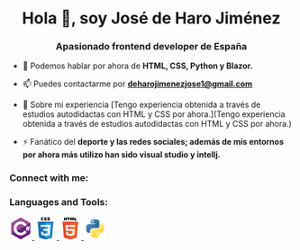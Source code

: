 <h1 align="center">Hola 👋, soy José de Haro Jiménez</h1>
<h3 align="center">Apasionado frontend developer de España</h3>

- 💬 Podemos hablar por ahora de **HTML, CSS, Python y Blazor.**

- 📫 Puedes contactarme por **deharojimenezjose1@gmail.com**

- 📄 Sobre mi experiencia [Tengo experiencia obtenida a través de estudios autodidactas con HTML y CSS por ahora.](Tengo experiencia obtenida a través de estudios autodidactas con HTML y CSS por ahora.)

- ⚡ Fanático del **deporte y las redes sociales; además de mis entornos por ahora más utilizo han sido visual studio y intellj.**

<h3 align="left">Connect with me:</h3>
<p align="left">
</p>

<h3 align="left">Languages and Tools:</h3>
<p align="left"> <a href="https://www.w3schools.com/cs/" target="_blank" rel="noreferrer"> <img src="https://raw.githubusercontent.com/devicons/devicon/master/icons/csharp/csharp-original.svg" alt="csharp" width="40" height="40"/> </a> <a href="https://www.w3schools.com/css/" target="_blank" rel="noreferrer"> <img src="https://raw.githubusercontent.com/devicons/devicon/master/icons/css3/css3-original-wordmark.svg" alt="css3" width="40" height="40"/> </a> <a href="https://www.w3.org/html/" target="_blank" rel="noreferrer"> <img src="https://raw.githubusercontent.com/devicons/devicon/master/icons/html5/html5-original-wordmark.svg" alt="html5" width="40" height="40"/> </a> <a href="https://www.python.org" target="_blank" rel="noreferrer"> <img src="https://raw.githubusercontent.com/devicons/devicon/master/icons/python/python-original.svg" alt="python" width="40" height="40"/> </a> </p>
